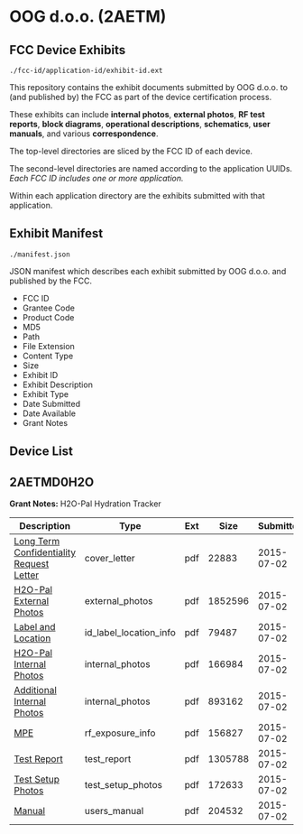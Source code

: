 # OOG d.o.o. (2AETM)
## FCC Device Exhibits

```
./fcc-id/application-id/exhibit-id.ext
```

This repository contains the exhibit documents submitted by OOG d.o.o. to (and published by) the FCC as part of the device certification process.

These exhibits can include **internal photos**, **external photos**, **RF test reports**, **block diagrams**, **operational descriptions**, **schematics**, **user manuals**, and various **correspondence**.

The top-level directories are sliced by the FCC ID of each device.

The second-level directories are named according to the application UUIDs. *Each FCC ID includes one or more application.*

Within each application directory are the exhibits submitted with that application. 

## Exhibit Manifest

```
./manifest.json
```

JSON manifest which describes each exhibit submitted by OOG d.o.o. and published by the FCC.

- FCC ID
- Grantee Code
- Product Code
- MD5
- Path
- File Extension
- Content Type
- Size
- Exhibit ID
- Exhibit Description
- Exhibit Type
- Date Submitted
- Date Available
- Grant Notes

## Device List
## 2AETMD0H2O
**Grant Notes:** H2O-Pal Hydration Tracker

| Description | Type | Ext | Size | Submitted | Available |
| ----------- | ---- | --- | ---- | --------- | --------- |
| [Long Term Confidentiality Request Letter](2AETMD0H2O/1881345bfeab1f9c7aa700bc0be9a5c9/2664749.pdf) | cover_letter | pdf | 22883 | 2015-07-02 | 2015-07-02 |
| [H2O-Pal External Photos](2AETMD0H2O/1881345bfeab1f9c7aa700bc0be9a5c9/2664740.pdf) | external_photos | pdf | 1852596 | 2015-07-02 | 2015-07-02 |
| [Label and Location](2AETMD0H2O/1881345bfeab1f9c7aa700bc0be9a5c9/2664748.pdf) | id_label_location_info | pdf | 79487 | 2015-07-02 | 2015-07-02 |
| [H2O-Pal Internal Photos](2AETMD0H2O/1881345bfeab1f9c7aa700bc0be9a5c9/2664741.pdf) | internal_photos | pdf | 166984 | 2015-07-02 | 2015-07-02 |
| [Additional Internal Photos](2AETMD0H2O/1881345bfeab1f9c7aa700bc0be9a5c9/2664743.pdf) | internal_photos | pdf | 893162 | 2015-07-02 | 2015-07-02 |
| [MPE](2AETMD0H2O/1881345bfeab1f9c7aa700bc0be9a5c9/2664750.pdf) | rf_exposure_info | pdf | 156827 | 2015-07-02 | 2015-07-02 |
| [Test Report](2AETMD0H2O/1881345bfeab1f9c7aa700bc0be9a5c9/2664739.pdf) | test_report | pdf | 1305788 | 2015-07-02 | 2015-07-02 |
| [Test Setup Photos](2AETMD0H2O/1881345bfeab1f9c7aa700bc0be9a5c9/2664751.pdf) | test_setup_photos | pdf | 172633 | 2015-07-02 | 2015-07-02 |
| [Manual](2AETMD0H2O/1881345bfeab1f9c7aa700bc0be9a5c9/2664742.pdf) | users_manual | pdf | 204532 | 2015-07-02 | 2015-07-02 |
